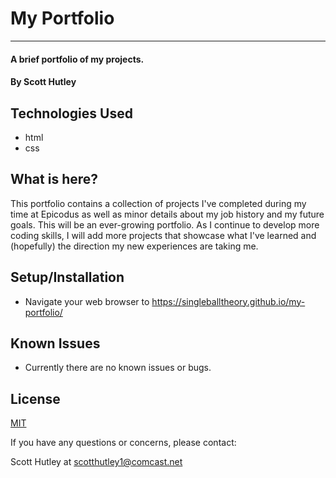 # My Portfolio
---
#### A brief portfolio of my projects.
#### By Scott Hutley

## Technologies Used

* html
* css

## What is here?

This portfolio contains a collection of projects I've completed during my time at Epicodus as well as minor details about my job history and my future goals. This will be an ever-growing portfolio. As I continue to develop more coding skills, I will add more projects that showcase what I've learned and (hopefully) the direction my new experiences are taking me.

## Setup/Installation

* Navigate your web browser to https://singleballtheory.github.io/my-portfolio/

## Known Issues

* Currently there are no known issues or bugs. 

## License

[MIT](https://choosealicense.com/licenses/mit/#)

If you have any questions or concerns, please contact:

Scott Hutley at scotthutley1@comcast.net

